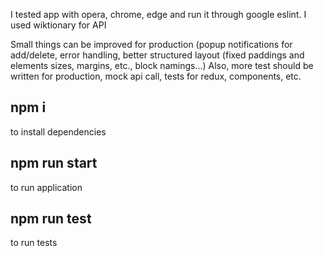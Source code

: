I tested app with opera, chrome, edge and run it through google eslint.
I used wiktionary for API

Small things can be improved for production (popup notifications for add/delete, error handling, better structured layout (fixed paddings and elements sizes, margins, etc., block namings...)
Also, more test should be written for production, mock api call, tests for redux, components, etc.

## npm i    
to install dependencies    

## npm run start
to run application    

## npm run test    
to run tests    


